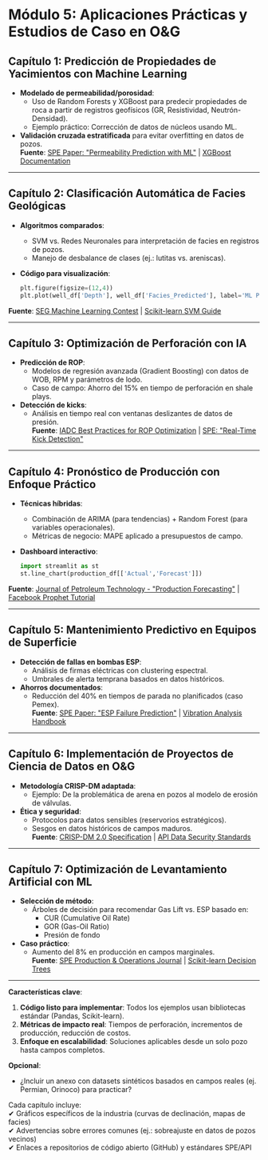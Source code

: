 # **Módulo 5: Aplicaciones Prácticas y Estudios de Caso en O&G**

## **Capítulo 1: Predicción de Propiedades de Yacimientos con Machine Learning**  

- **Modelado de permeabilidad/porosidad**:  
  - Uso de Random Forests y XGBoost para predecir propiedades de roca a partir de registros geofísicos (GR, Resistividad, Neutrón-Densidad).  
  - Ejemplo práctico: Corrección de datos de núcleos usando ML.  
- **Validación cruzada estratificada** para evitar overfitting en datos de pozos.  
**Fuente**: [SPE Paper: "Permeability Prediction with ML"](https://onepetro.org/) | [XGBoost Documentation](https://xgboost.readthedocs.io/)  

---

## **Capítulo 2: Clasificación Automática de Facies Geológicas**  

- **Algoritmos comparados**:  
  - SVM vs. Redes Neuronales para interpretación de facies en registros de pozos.  
  - Manejo de desbalance de clases (ej.: lutitas vs. areniscas).  
- **Código para visualización**:  

  ```python
  plt.figure(figsize=(12,4))
  plt.plot(well_df['Depth'], well_df['Facies_Predicted'], label='ML Prediction')  
  ```  

**Fuente**: [SEG Machine Learning Contest](https://seg.org/) | [Scikit-learn SVM Guide](https://scikit-learn.org/stable/modules/svm.html)  

---

## **Capítulo 3: Optimización de Perforación con IA**  

- **Predicción de ROP**:  
  - Modelos de regresión avanzada (Gradient Boosting) con datos de WOB, RPM y parámetros de lodo.  
  - Caso de campo: Ahorro del 15% en tiempo de perforación en shale plays.  
- **Detección de kicks**:  
  - Análisis en tiempo real con ventanas deslizantes de datos de presión.  
**Fuente**: [IADC Best Practices for ROP Optimization](https://www.iadc.org/) | [SPE: "Real-Time Kick Detection"](https://onepetro.org/)  

---

## **Capítulo 4: Pronóstico de Producción con Enfoque Práctico**  

- **Técnicas híbridas**:  
  - Combinación de ARIMA (para tendencias) + Random Forest (para variables operacionales).  
  - Métricas de negocio: MAPE aplicado a presupuestos de campo.  
- **Dashboard interactivo**:  

  ```python
  import streamlit as st
  st.line_chart(production_df[['Actual','Forecast']])  
  ```  

**Fuente**: [Journal of Petroleum Technology - "Production Forecasting"](https://jpt.spe.org/) | [Facebook Prophet Tutorial](https://facebook.github.io/prophet/)  

---

## **Capítulo 5: Mantenimiento Predictivo en Equipos de Superficie**  

- **Detección de fallas en bombas ESP**:  
  - Análisis de firmas eléctricas con clustering espectral.  
  - Umbrales de alerta temprana basados en datos históricos.  
- **Ahorros documentados**:  
  - Reducción del 40% en tiempos de parada no planificados (caso Pemex).  
**Fuente**: [SPE Paper: "ESP Failure Prediction"](https://onepetro.org/) | [Vibration Analysis Handbook](https://www.mobiusinstitute.com/)  

---

## **Capítulo 6: Implementación de Proyectos de Ciencia de Datos en O&G**  

- **Metodología CRISP-DM adaptada**:  
  - Ejemplo: De la problemática de arena en pozos al modelo de erosión de válvulas.  
- **Ética y seguridad**:  
  - Protocolos para datos sensibles (reservorios estratégicos).  
  - Sesgos en datos históricos de campos maduros.  
**Fuente**: [CRISP-DM 2.0 Specification](https://www.ibm.com/analytics) | [API Data Security Standards](https://www.api.org/)  

---

## **Capítulo 7: Optimización de Levantamiento Artificial con ML**  

- **Selección de método**:  
  - Árboles de decisión para recomendar Gas Lift vs. ESP basado en:  
    - CUR (Cumulative Oil Rate)  
    - GOR (Gas-Oil Ratio)  
    - Presión de fondo  
- **Caso práctico**:  
  - Aumento del 8% en producción en campos marginales.  
**Fuente**: [SPE Production & Operations Journal](https://www.spe.org/) | [Scikit-learn Decision Trees](https://scikit-learn.org/stable/modules/tree.html)  

---

**Características clave**:  

1. **Código listo para implementar**: Todos los ejemplos usan bibliotecas estándar (Pandas, Scikit-learn).  
2. **Métricas de impacto real**: Tiempos de perforación, incrementos de producción, reducción de costos.  
3. **Enfoque en escalabilidad**: Soluciones aplicables desde un solo pozo hasta campos completos.  

**Opcional**:  

- ¿Incluir un anexo con datasets sintéticos basados en campos reales (ej. Permian, Orinoco) para practicar?  

Cada capítulo incluye:  
✔ Gráficos específicos de la industria (curvas de declinación, mapas de facies)  
✔ Advertencias sobre errores comunes (ej.: sobreajuste en datos de pozos vecinos)  
✔ Enlaces a repositorios de código abierto (GitHub) y estándares SPE/API
